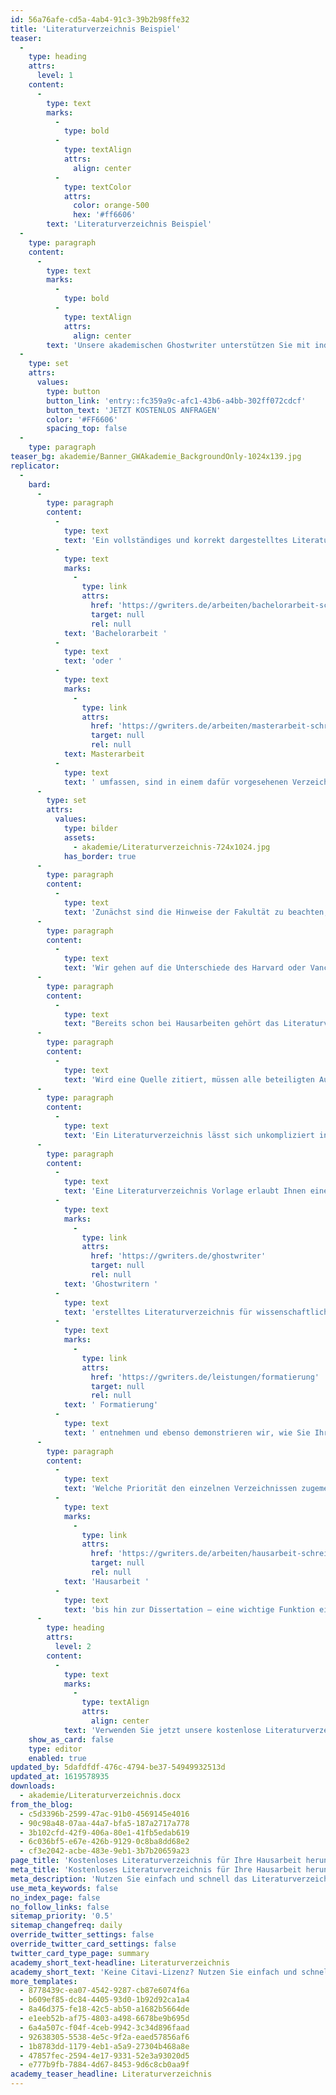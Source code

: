 ```yaml
---
id: 56a76afe-cd5a-4ab4-91c3-39b2b98ffe32
title: 'Literaturverzeichnis Beispiel'
teaser:
  -
    type: heading
    attrs:
      level: 1
    content:
      -
        type: text
        marks:
          -
            type: bold
          -
            type: textAlign
            attrs:
              align: center
          -
            type: textColor
            attrs:
              color: orange-500
              hex: '#ff6606'
        text: 'Literaturverzeichnis Beispiel'
  -
    type: paragraph
    content:
      -
        type: text
        marks:
          -
            type: bold
          -
            type: textAlign
            attrs:
              align: center
        text: 'Unsere akademischen Ghostwriter unterstützen Sie mit individuellen Vorlagen, persönlichen Coachings oder unserem professionellen Ghostwriting-Service bei Ihrer Abschlussarbeit!'
  -
    type: set
    attrs:
      values:
        type: button
        button_link: 'entry::fc359a9c-afc1-43b6-a4bb-302ff072cdcf'
        button_text: 'JETZT KOSTENLOS ANFRAGEN'
        color: '#FF6606'
        spacing_top: false
  -
    type: paragraph
teaser_bg: akademie/Banner_GWAkademie_BackgroundOnly-1024x139.jpg
replicator:
  -
    bard:
      -
        type: paragraph
        content:
          -
            type: text
            text: 'Ein vollständiges und korrekt dargestelltes Literaturverzeichnis ist in allen wissenschaftlichen Abschlussarbeiten unerlässlich. Jene Quellenangaben, die gewisse Teilbereiche einer '
          -
            type: text
            marks:
              -
                type: link
                attrs:
                  href: 'https://gwriters.de/arbeiten/bachelorarbeit-schreiben-lassen'
                  target: null
                  rel: null
            text: 'Bachelorarbeit '
          -
            type: text
            text: 'oder '
          -
            type: text
            marks:
              -
                type: link
                attrs:
                  href: 'https://gwriters.de/arbeiten/masterarbeit-schreiben-lassen'
                  target: null
                  rel: null
            text: Masterarbeit
          -
            type: text
            text: ' umfassen, sind in einem dafür vorgesehenen Verzeichnis zu nennen. Daher ist es für alle Studenten nicht unwesentlich, die geeignete Darstellungsform zu kennen.'
      -
        type: set
        attrs:
          values:
            type: bilder
            assets:
              - akademie/Literaturverzeichnis-724x1024.jpg
            has_border: true
      -
        type: paragraph
        content:
          -
            type: text
            text: 'Zunächst sind die Hinweise der Fakultät zu beachten, nach denen das Literaturverzeichnis erstellt werden soll. Ferner wird das Literaturverzeichnis nicht einheitlich dargestellt, sondern umfasst einen bestimmten Zitierstil.'
      -
        type: paragraph
        content:
          -
            type: text
            text: 'Wir gehen auf die Unterschiede des Harvard oder Vancouver Stils ein und erklären Ihnen die Eigenschaften der deutschen Zitierweise oder des OSCOLA Stils. Nutzen Sie unser Literaturverzeichnis Beispiel und stellen Sie eine professionelle Darstellung Ihrer Literaturquellen sicher.'
      -
        type: paragraph
        content:
          -
            type: text
            text: "Bereits schon bei Hausarbeiten gehört das Literaturverzeichnis zum Standard. Das Zitieren ist eine allgemein bekannte Vorgehensweise in wissenschaftlichen Arbeiten und benötigt ebenso ein Verzeichnis, in dem\_die Autoren aufgelistet sind."
      -
        type: paragraph
        content:
          -
            type: text
            text: 'Wird eine Quelle zitiert, müssen alle beteiligten Autoren genannt werden und dieses geschieht in einem Literaturverzeichnis. Die gebündelten Quellenangaben sind darin auf einen Blick zu finden und es lässt sich direkt entnehmen, mit welchen Quellen gearbeitet wurde.'
      -
        type: paragraph
        content:
          -
            type: text
            text: 'Ein Literaturverzeichnis lässt sich unkompliziert in Word erstellen, jedoch nur dann, wenn der wissenschaftliche Aufbau bekannt ist. Schließlich werden Literaturverzeichnisse auch für anderweitige Schriftstücke angewendet, welche jedoch einen anderen Aufbau verlangen.'
      -
        type: paragraph
        content:
          -
            type: text
            text: 'Eine Literaturverzeichnis Vorlage erlaubt Ihnen einen Einblick in ein professionelles, von akademischen '
          -
            type: text
            marks:
              -
                type: link
                attrs:
                  href: 'https://gwriters.de/ghostwriter'
                  target: null
                  rel: null
            text: 'Ghostwritern '
          -
            type: text
            text: 'erstelltes Literaturverzeichnis für wissenschaftliche Arbeiten, an dem Sie sich in Ihrem eigenen Schreibprozess orientieren können. Aus dieser Vorlage können Sie die korrekte'
          -
            type: text
            marks:
              -
                type: link
                attrs:
                  href: 'https://gwriters.de/leistungen/formatierung'
                  target: null
                  rel: null
            text: ' Formatierung'
          -
            type: text
            text: ' entnehmen und ebenso demonstrieren wir, wie Sie Ihr Literaturverzeichnis in Word erstellen können.'
      -
        type: paragraph
        content:
          -
            type: text
            text: 'Welche Priorität den einzelnen Verzeichnissen zugemessen wird, hängt oft vom jeweiligen Fachbereich ab. In jedem Fall nimmt dieses Verzeichnis allerdings – von der ersten '
          -
            type: text
            marks:
              -
                type: link
                attrs:
                  href: 'https://gwriters.de/arbeiten/hausarbeit-schreiben-lassen'
                  target: null
                  rel: null
            text: 'Hausarbeit '
          -
            type: text
            text: 'bis hin zur Dissertation – eine wichtige Funktion ein.'
      -
        type: heading
        attrs:
          level: 2
        content:
          -
            type: text
            marks:
              -
                type: textAlign
                attrs:
                  align: center
            text: 'Verwenden Sie jetzt unsere kostenlose Literaturverzeichnis-Vorlage'
    show_as_card: false
    type: editor
    enabled: true
updated_by: 5dafdfdf-476c-4794-be37-54949932513d
updated_at: 1619578935
downloads:
  - akademie/Literaturverzeichnis.docx
from_the_blog:
  - c5d3396b-2599-47ac-91b0-4569145e4016
  - 90c98a48-07aa-44a7-bfa5-187a2717a778
  - 3b102cfd-42f9-406a-80e1-41fb5edab619
  - 6c036bf5-e67e-426b-9129-0c8ba8dd68e2
  - cf3e2042-acbe-483e-9eb1-3b7b20659a23
page_title: 'Kostenloses Literaturverzeichnis für Ihre Hausarbeit herunterladen'
meta_title: 'Kostenloses Literaturverzeichnis für Ihre Hausarbeit herunterladen'
meta_description: 'Nutzen Sie einfach und schnell das Literaturverzeichnis Muster von GWriters. Die kostenlose Vorlage spart Ihnen die fehlende Citavi-Lizenz.'
use_meta_keywords: false
no_index_page: false
no_follow_links: false
sitemap_priority: '0.5'
sitemap_changefreq: daily
override_twitter_settings: false
override_twitter_card_settings: false
twitter_card_type_page: summary
academy_short_text-headline: Literaturverzeichnis
academy_short_text: 'Keine Citavi-Lizenz? Nutzen Sie einfach und schnell das Literaturverzeichnis Muster von GWriters.'
more_templates:
  - 8778439c-ea07-4542-9287-cb87e6074f6a
  - b609ef85-dc84-4405-93d0-1b92d92ca1a4
  - 8a46d375-fe18-42c5-ab50-a1682b5664de
  - e1eeb52b-af75-4803-a498-6678be9b695d
  - 6a4a507c-f04f-4ceb-9942-3c34d896faad
  - 92638305-5538-4e5c-9f2a-eaed57856af6
  - 1b8783dd-1179-4eb1-a5a9-27304b468a8e
  - 47857fec-2594-4e17-9331-52e3a93020d5
  - e777b9fb-7884-4d67-8453-9d6c8cb0aa9f
academy_teaser_headline: Literaturverzeichnis
---
```

